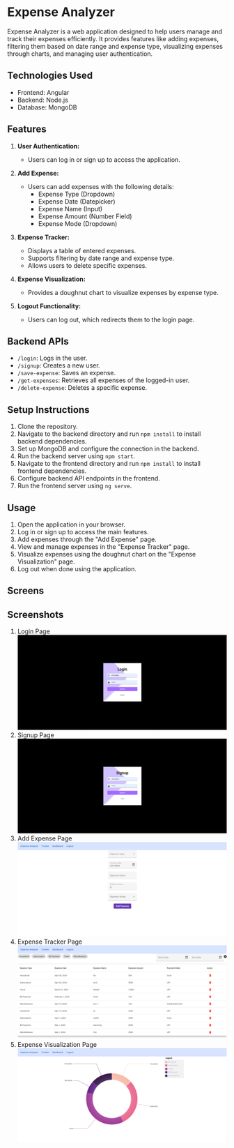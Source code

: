 # Expense Analyzer

Expense Analyzer is a web application designed to help users manage and track their expenses efficiently. It provides features like adding expenses, filtering them based on date range and expense type, visualizing expenses through charts, and managing user authentication.

## Technologies Used
- Frontend: Angular
- Backend: Node.js
- Database: MongoDB

## Features
1. **User Authentication:**
   - Users can log in or sign up to access the application.

2. **Add Expense:**
   - Users can add expenses with the following details:
     - Expense Type (Dropdown)
     - Expense Date (Datepicker)
     - Expense Name (Input)
     - Expense Amount (Number Field)
     - Expense Mode (Dropdown)

3. **Expense Tracker:**
   - Displays a table of entered expenses.
   - Supports filtering by date range and expense type.
   - Allows users to delete specific expenses.

4. **Expense Visualization:**
   - Provides a doughnut chart to visualize expenses by expense type.

5. **Logout Functionality:**
   - Users can log out, which redirects them to the login page.

## Backend APIs
- `/login`: Logs in the user.
- `/signup`: Creates a new user.
- `/save-expense`: Saves an expense.
- `/get-expenses`: Retrieves all expenses of the logged-in user.
- `/delete-expense`: Deletes a specific expense.

## Setup Instructions
1. Clone the repository.
2. Navigate to the backend directory and run `npm install` to install backend dependencies.
3. Set up MongoDB and configure the connection in the backend.
4. Run the backend server using `npm start`.
5. Navigate to the frontend directory and run `npm install` to install frontend dependencies.
6. Configure backend API endpoints in the frontend.
7. Run the frontend server using `ng serve`.

## Usage
1. Open the application in your browser.
2. Log in or sign up to access the main features.
3. Add expenses through the "Add Expense" page.
4. View and manage expenses in the "Expense Tracker" page.
5. Visualize expenses using the doughnut chart on the "Expense Visualization" page.
6. Log out when done using the application.

## Screens
## Screenshots
1. Login Page
![Login Page](src\assets\screenshots\LoginPage.png)
2. Signup Page
![Signup Page](src\assets\screenshots\SignupPage.png)
3. Add Expense Page
![Add Expense Page](src\assets\screenshots\AddExpensePage.png)
4. Expense Tracker Page
![Expense Tracker Page](src\assets\screenshots\ExpenseTrackerPage.png)
5. Expense Visualization Page
![Expense Visualization Page](src\assets\screenshots\ExpenseVisualizationPage.png)